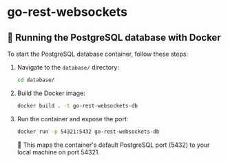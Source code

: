 # go-rest-websockets

## 🐳 Running the PostgreSQL database with Docker

To start the PostgreSQL database container, follow these steps:

1. Navigate to the `database/` directory:

   ```bash
   cd database/
   ```

2. Build the Docker image:

   ```bash
   docker build . -t go-rest-websockets-db
   ```

3. Run the container and expose the port:

   ```bash
   docker run -p 54321:5432 go-rest-websockets-db
   ```

   📌 This maps the container's default PostgreSQL port (5432) to your local machine on port 54321.
